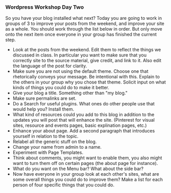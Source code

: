 ### Wordpress Workshop Day Two

So you have your blog installed what next? Today you are going to work in groups of 3 to improve your posts from the weekend, and improve your site as a whole. You should work through the list below in order. But only move onto the next item once everyone in your group has finished the current step.

* Look at the posts from the weekend. Edit them to reflect the things we discussed in class. In particular you want to make sure that you correctly site to the source material, give credit, and link to it. Also edit the language of the post for clarity.
* Make sure you are not using the default theme. Choose one that rhetorically conveys your message. Be intentional with this. Explain to the others in your group why you chose that theme. Solicit input on what kinds of things you could do to make it better.
* Give your blog a title. Something other than "my blog."
* Make sure permalinks are set.
* Do a Search for useful plugins. What ones do other people use that would help you? Install them.
* What kind of resources could you add to this blog in addition to the updates you will post that will enhance the site. (Pinterest for visual sites, resource and events pages, basic explination pages, etc.)
* Enhance your about page. Add a second paragraph that introduces yourself in relation to the topic.
* Relabel all the generic stuff on the blog.
* Change your name from admin to a name.
* Experiment with Page Templates.
* Think about comments, you might want to enable them, you also might want to turn them off on certain pages (the about page for instance).
* What do you want on the Menu bar? What about the side bar?
* Now have everyone in your group look at each other's sites, what are some overall things you could do to improve them? Make a list for each person of four specific things that you could do.